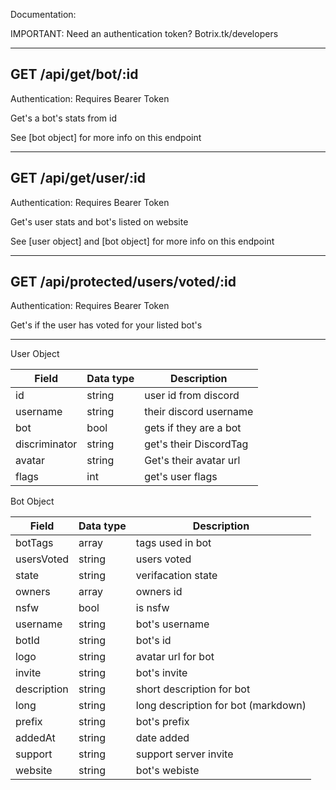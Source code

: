 Documentation:

IMPORTANT: Need an authentication token? Botrix.tk/developers


------------------------------------------------------

## GET /api/get/bot/:id

Authentication: Requires Bearer Token

Get's a bot's stats from id 

See [bot object] for more info on this endpoint

------------------------------------------------------

## GET /api/get/user/:id

Authentication: Requires Bearer Token

Get's user stats and bot's listed on website

See [user object] and [bot object] for more info on this endpoint

------------------------------------------------------

## GET /api/protected/users/voted/:id

Authentication: Requires Bearer Token

Get's if the user has voted for your listed bot's


---------------------------------------------------------


User Object

| Field | Data type | Description  |
|-------|-----------|--------------|
| id | string | user id from discord|
| username | string | their discord username |
| bot | bool | gets if they are a bot |
| discriminator | string | get's their DiscordTag |
| avatar | string | Get's their avatar url | 
| flags | int | get's user flags |


Bot Object


| Field   | Data type | Description  |
|-------|-----------|--------------|
| botTags | array | tags used in bot |
| usersVoted | string | users voted |
| state | string | verifacation state |
| owners | array | owners id |
| nsfw | bool | is nsfw | 
| username | string | bot's username |
| botId       | string | bot's id |
| logo        | string | avatar url for bot |
| invite      | string | bot's invite |
| description | string | short description for bot |
| long | string | long description for bot (markdown) |
| prefix | string | bot's prefix |
| addedAt | string | date added |
| support | string | support server invite |
| website | string | bot's webiste |


